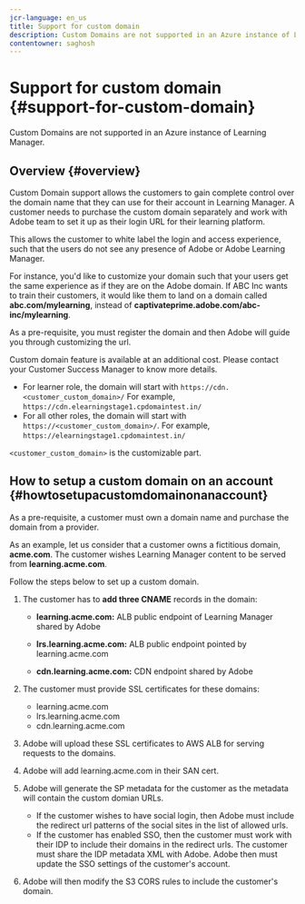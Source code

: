 ```yaml
---
jcr-language: en_us
title: Support for custom domain
description: Custom Domains are not supported in an Azure instance of Learning Manager.
contentowner: saghosh
---
```



# Support for custom domain {#support-for-custom-domain}

Custom Domains are not supported in an Azure instance of Learning Manager.

## Overview {#overview}

Custom Domain support allows the customers to gain complete control over the domain name that they can use for their account in Learning Manager. A customer needs to purchase the custom domain separately and work with Adobe team to set it up as their login URL for their learning platform. 

This allows the customer to white label the login and access experience, such that the users do not see any presence of Adobe or Adobe Learning Manager. 

For instance, you'd like to customize your domain such that your users get the same experience as if they are on the Adobe domain. If ABC Inc wants to train their customers, it would like them to land on a domain called **abc.com/mylearning**, instead of **captivateprime.adobe.com/abc-inc/mylearning**. 

As a pre-requisite, you must register the domain and then Adobe will guide you through customizing the url.

Custom domain feature is available at an additional cost. Please contact your Customer Success Manager to know more details. 

* For learner role, the domain will start with `https://cdn.<customer_custom_domain>/` For example, `https://cdn.elearningstage1.cpdomaintest.in/`  
* For all other roles, the domain will start with `https://<customer_custom_domain>/`. For example, `https://elearningstage1.cpdomaintest.in/`

`<customer_custom_domain>` is the customizable part.

## How to setup a custom domain on an account {#howtosetupacustomdomainonanaccount}

As a pre-requisite, a customer must own a domain name and purchase the domain from a provider.

As an example, let us consider that a customer owns a fictitious domain, **acme.com**. The customer wishes Learning Manager content to be served from **learning.acme.com**.

Follow the steps below to set up a custom domain.

1. The customer has to **add three CNAME** records in the domain:

   * **learning.acme.com:** ALB public endpoint of Learning Manager shared by Adobe  
   
   * **lrs.learning.acme.com:** ALB public endpoint pointed by learning.acme.com  
   
   * **cdn.learning.acme.com:** CDN endpoint shared by Adobe

1. The customer must provide SSL certificates for these domains:

   * learning.acme.com  
   * lrs.learning.acme.com  
   * cdn.learning.acme.com

1. Adobe will upload these SSL certificates to AWS ALB for serving requests to the domains.
1. Adobe will add learning.acme.com in their SAN cert.
1. Adobe will generate the SP metadata for the customer as the metadata will contain the custom domian URLs.

   * If the customer wishes to have social login, then Adobe must include the redirect url patterns of the social sites in the list of allowed urls.
   * If the customer has enabled SSO, then the customer must work with their IDP to include their domains in the redirect urls. The customer must share the IDP metadata XML with Adobe. Adobe then must update the SSO settings of the customer's account.

1. Adobe will then modify the S3 CORS rules to include the customer's domain.

